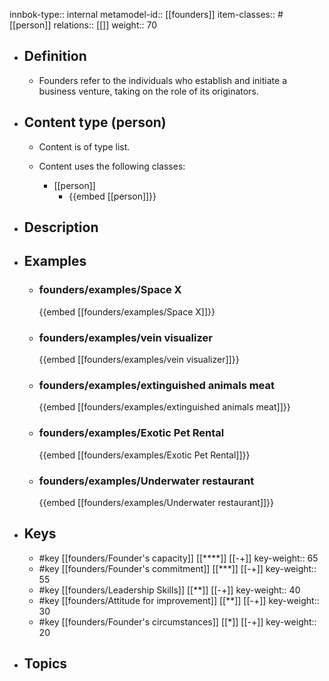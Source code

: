 innbok-type:: internal
metamodel-id:: [[founders]]
item-classes:: #[[person]]
relations:: [[]]
weight:: 70

- ## Definition
  - Founders refer to the individuals who establish and initiate a business venture, taking on the role of its originators.
- ## Content type (person)
  - Content is of type list.
  
  - Content uses the following classes:
    - [[person]]
      - {{embed [[person]]}}
  
- ## Description
- ## Examples
  - ### founders/examples/Space X
    {{embed [[founders/examples/Space X]]}}
  - ### founders/examples/vein visualizer
    {{embed [[founders/examples/vein visualizer]]}}
  - ### founders/examples/extinguished animals meat
    {{embed [[founders/examples/extinguished animals meat]]}}
  - ### founders/examples/Exotic Pet Rental
    {{embed [[founders/examples/Exotic Pet Rental]]}}
  - ### founders/examples/Underwater restaurant
    {{embed [[founders/examples/Underwater restaurant]]}}
  
- ## Keys
  - #key [[founders/Founder's capacity]] [[****]] [[-+]]
    key-weight:: 65
  - #key [[founders/Founder's commitment]] [[***]] [[-+]]
    key-weight:: 55
  - #key [[founders/Leadership Skills]] [[**]] [[-+]]
    key-weight:: 40
  - #key [[founders/Attitude for improvement]] [[**]] [[-+]]
    key-weight:: 30
  - #key [[founders/Founder's circumstances]] [[*]] [[-+]]
    key-weight:: 20
- ## Topics
  

